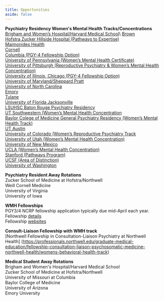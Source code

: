 ```yaml
---
title: Opportunities
aside: false
---
```


**Psychiatry Residency Women's Mental Health Tracks/Concentrations**
[Brigham and Women’s Hospital/Harvard Medical School](https://www.brighamandwomens.org/psychiatry/brigham-psychiatric-specialties/womens-mental-health#:~:text=Women%27s%20Mental%20Health%20Services%20at%20Brigham%20and%20Women%27s,with%20depression%2C%20anxiety%20and%20other%20mental%20health%20problems.)\
[Brown](https://www.womenandinfants.org/services/behavioral-health)\
[Hofstra Zucker Hillside Hospital (Pathways to Expertise)]( https://physicians.northwell.edu/education/graduate-medical-education/residency-general-adult-psychiatry-zucker-hillside-hospital/research-development)\
[Maimonides Health]( chrome-extension://efaidnbmnnnibpcajpcglclefindmkaj/https://maimomeded.org/wp-content/uploads/2024/08/Psychiatry-Residency-Brochure-2024-Final-Edited-Version.pdf)\
[Cornell](https://psychiatry.weill.cornell.edu/womens-reproductive-psychiatry)\
[Columbia (PGY-4 Fellowship Option)]( https://www.columbiadoctors.org/specialties/psychiatry-psychology/our-services/womens-and-reproductive-mental-health-warm-program)\
[University of Pennsylvania (Women’s Mental Health Certificate)](https://www.med.upenn.edu/psychres/certificates_tracks.html)\
[University of Pittsburgh (Reproductive Psychiatry & Women’s Mental Health Concentration)](https://psychiatry.pitt.edu/educationtraining/residency-fellowships/training-pathways-initiatives/womens-mental-health-area)\
[University of Illinois, Chicago (PGY-4 Fellowship Option)](https://www.psych.uic.edu/education/general-psychiatry-residency/subspecialty-training/womens-mental-health)\
[University of Maryland/Sheppard Pratt](https://www.medschool.umaryland.edu/psychiatry/clinical-divisions/womens-mental-health-program-/)\
[University of North Carolina](https://www.med.unc.edu/psych/wmd)\
[Emory](https://med.emory.edu/departments/psychiatry/programs/womens-mhp/index.html)\
[Tulane](https://med.emory.edu/departments/psychiatry/programs/womens-mhp/index.html)\
[University of Florida Jacksonville](https://ufhealthjax.org/specialties/psychiatry)\
[LSUHSC Baton Rouge Psychiatry Residency](https://residents.lsuhsc.edu/br/psychiatry/concentration.aspx)\
[UT Southwestern (Women’s Mental Health Concentration](https://www.utsouthwestern.edu/education/medical-school/departments/psychiatry/education-and-training/residency-program/wmh-concentration.html)\
[Baylor Colege of Medicine General Psychiatry Residency (Women’s Mental Health Track)](https://www.bcm.edu/departments/psychiatry-and-behavioral-sciences/education/general-psychiatry-residency/tracks/womens-mental-health-track)\
[UT Austin](https://uthealthaustin.org/clinics/mulva-clinic-for-the-neurosciences/womens-reproductive-mental-health)\
[University of Colorado (Women’s Reproductive Psychiatry Track](https://medschool.cuanschutz.edu/psychiatry/education/psychiatryresidency/researchclinicaltraining)\
[University of Utah (Women’s Mental Health Concentration)](https://medicine.utah.edu/psychiatry/residency/adult/tracks/women-track)\
[University of New Mexico](https://hsc.unm.edu/medicine/departments/psychiatry/education/fellowships/)\
[UCLA (Women’s Mental Health Concentration)](https://residency.semel.ucla.edu/concentrations/)\
[Stanford (Pathways Program)](https://med.stanford.edu/psychiatry/residents/general/learn.html#pathways)\
[UCSF (Area of Distinction)](https://psychiatry.ucsf.edu/rtp/highlights)\
[University of Washington](https://www.washington.edu/research/research-centers/perc-center-perinatal-mental-health-and-substance-use-education-research-and-clinical-consultation/)

**Psychiatry Resident Away Rotations**\
Zucker School of Medicine at Hofstra/Northwell\
Weill Cornell Medicine\
University of Virginia\
University of Iowa

**WMH Fellowships**\
PGY3/4 NCRP fellowship application typically due mid-April each year.\
Fellowship [details](https://static1.squarespace.com/static/637b72cb2e3c555fa412eaf0/t/63ecf11edec6e273397f759f/1676472606637/WMHPsychiatry-Fellowship-Programs-November-2022.pdf)\
Fellowship [websites](https://reproductivepsychiatry.com/fellowship-programs/)

**Consult-Liaison Fellowship with WMH track**\
[Northwell Fellowship in Consultation-Liaison Psychiatry at Northwell Health]
(https://professionals.northwell.edu/graduate-medical-education/fellowship-consultation-liaison-psychosomatic-medicine-northwell-health/womens-behavioral-health-track)

**Medical Student Away Rotations**\
Brigham and Women's Hospital/Harvard Medical School\
Zucker School of Medicine at Hofstra/Northwell\
University of Missouri at Columbia\
Baylor College of Medicine\
University of Arizona\
Emory University


